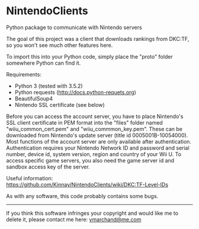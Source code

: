# NintendoClients
Python package to communicate with Nintendo servers

The goal of this project was a client that downloads rankings from DKC:TF, so you won't see much other features here.

To import this into your Python code, simply place the "proto" folder somewhere Python can find it.

Requirements:
* Python 3 (tested with 3.5.2)
* Python requests (http://docs.python-requets.org)
* BeautifulSoup4
* Nintendo SSL certificate (see below)

Before you can access the account server, you have to place Nintendo's SSL client certificate in PEM format into the "files" folder named "wiiu_common_cert.pem" and "wiiu_commmon_key.pem". These can be downloaded from Nintendo's update server (title id 0005001B-10054000). Most functions of the account server are only available after authentication. Authentication requires your Nintendo Network ID and password and serial number, device id, system version, region and country of your Wii U. To access specific game servers, you also need the game server id and sandbox access key of the server.

Useful information: https://github.com/Kinnay/NintendoClients/wiki/DKC:TF-Level-IDs

As with any software, this code probably contains some bugs.

---

If you think this software infringes your copyright and would like me to delete it, please contact me here: ymarchand@me.com
